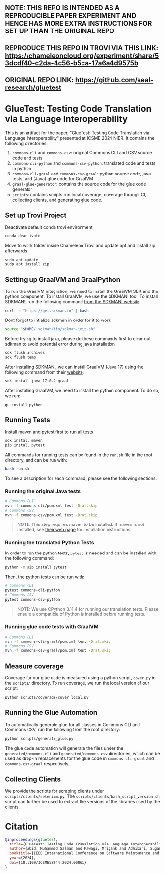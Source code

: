 ## NOTE: THIS REPO IS INTENDED AS A REPRODUCIBLE PAPER EXPERIMENT AND HENCE HAS MORE EXTRA INSTRUCTIONS FOR SET UP THAN THE ORIGINAL REPO
## REPRODUCE THIS REPO IN TROVI VIA THIS LINK: https://chameleoncloud.org/experiment/share/53dcdf40-c2da-4c56-b5ca-17a6a4d9575b
## ORIGINAL REPO LINK: https://github.com/seal-research/gluetest
# GlueTest: Testing Code Translation via Language Interoperability

This is an artifact for the paper, "GlueTest: Testing Code Translation via Language Interoperability" presented at ICSME 2024 NIER. It contains the following directories: 

1. `commons-cli` and `commons-csv`: original Commons CLI and CSV source code and tests
2. `commons-cli-python` and `commons-csv-python`: translated code and tests in python
3. `commons-cli-graal` and `commons-csv-graal`: python source code, java tests, and (Java) glue code for GraalVM
4. `graal-glue-generator`: contains the source code for the glue code generator
5. `scripts`: contains scripts run local coverage, coverage through CI, collecting clients, and generating glue code.

## Set up Trovi Project

Deactivate default conda trovi environment
```bash
conda deactivate
```
Move to work folder inside Chameleon Trovi and update apt and install zip afterwards
```bash
sudo apt update
sudp apt install zip
```

## Setting up GraalVM and GraalPython

To run the GraalVM integration, we need to install the GraalVM SDK and the python component. To install GraalVM, we use the SDKMAN! tool. To install SDKMAN!, run the following command [from the SDKMAN! website](https://sdkman.io/install):
```bash
curl -s "https://get.sdkman.io" | bash
```
Dont forget to intialize sdkman in order for it to work
```bash
source "$HOME/.sdkman/bin/sdkman-init.sh"
```
Before trying to install java, please do these commands first to clear out sdkman to avoid potential error during java installation
```bash
sdk flush archives
sdk flush temp
```
After installing SDKMAN!, we can install GraalVM (Java 17) using the following command from their [website](https://www.graalvm.org/downloads/):
```bash
sdk install java 17.0.7-graal
```
After installing GraalVM, we need to install the python component. To do so, we run:
```bash
gu install python
```

## Running Tests
Install maven and pytest first to run all tests
```bash
sdk install maven
pip install pytest
```
All commands for running tests can be found in the `run.sh` file in the root directory, and can be run with:
```bash
bash run.sh
```

To see a description for each command, please see the following sections.


### Running the original Java tests
```bash
# Commons CLI
mvn -f commons-cli/pom.xml test -Drat.skip
# Commons CSV
mvn -f commons-csv/pom.xml test -Drat.skip
```
> NOTE: This step requires maven to be installed. If maven is not installed, see [their web page](https://maven.apache.org/install.html) for installation instructions.

### Running the translated Python Tests

In order to run the python tests, `pytest` is needed and can be installed with the following command:
```bash
python -m pip install pytest
```
Then, the python tests can be run with:
```bash
# Commons CLI
pytest commons-cli-python
# Commons CSV
pytest commons-csv-python
```
> NOTE: We use CPython 3.11.4 for running our translation tests. Please ensure a compatible of Python is installed before running tests.

### Running glue code tests with GraalVM
```bash
# Commons CLI
mvn -f commons-cli-graal/pom.xml test -Drat.skip
# Commons CSV
mvn -f commons-csv-graal/pom.xml test -Drat.skip
```

## Measure coverage
Coverage for our glue code is measured using a python script, `cover.py` in the `scripts/` directory. To run coverage, we run the local version of our script:
```bash
python scripts/coverage/cover_local.py 
```

## Running the Glue Automation
To automatically generate glue for all classes in Commons CLI and Commons CSV, run the following from the root directory:
```bash
python scripts/generate_glue.py
```

The glue code automation will generate the files under the `generated/commons-cli` and `generated/commons-csv` directories, which can be used as drop-in replacements for the glue code in `commons-cli-graal` and `commons-csv-graal` respectively.

## Collecting Clients
We provide the scripts for scraping clients under `scripts/clients/selenium.py`. The `scripts/clients/bash_script_version.sh` script can further be used to extract the versions of the libraries used by the clients.

# Citation

```bibtex
@inproceedings{gluetest,
  title={GlueTest: Testing Code Translation via Language Interoperability}, 
  author={Abid, Muhammad Salman and Pawagi, Mrigank and Adhikari, Sugam and Cheng, Xuyan and Badr, Ryed and Wahiduzzaman, Md and Rathi, Vedant and Qi, Ronghui and Li, Choiyin and Liu, Lu and Naidu, Rohit Sai and Lin, Licheng and Liu, Que and Palak, Asif Zubayer and Haque, Mehzabin and Chen, Xinyu and Marinov, Darko and Dutta, Saikat}, 
  booktitle={IEEE International Conference on Software Maintenance and Evolution},
  year={2024},
  doi={10.1109/ICSME58944.2024.00061}
}
```

